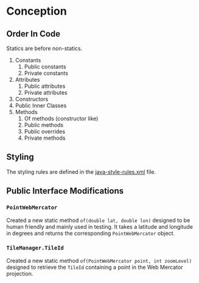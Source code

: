 # Conception

## Order In Code

Statics are before non-statics.

1. Constants
   1. Public constants
   2. Private constants
2. Attributes
    1. Public attributes
    2. Private attributes
3. Constructors
4. Public Inner Classes
5. Methods
   1. Of methods (constructor like)
   2. Public methods
   3. Public overrides
   4. Private methods

## Styling

The styling rules are defined in the [java-style-rules.xml](java-style-rules.xml) file.

## Public Interface Modifications

### `PointWebMercator`

Created a new static method `of(double lat, double lon)` designed to be human friendly and mainly used in testing.
It takes a latitude and longitude in degrees and returns the corresponding `PointWebMercator` object.

### `TileManager.TileId`

Created a new static method `of(PointWebMercator point, int zoomLevel)` designed to retrieve the `TileId` containing a point in the Web Mercator projection.
